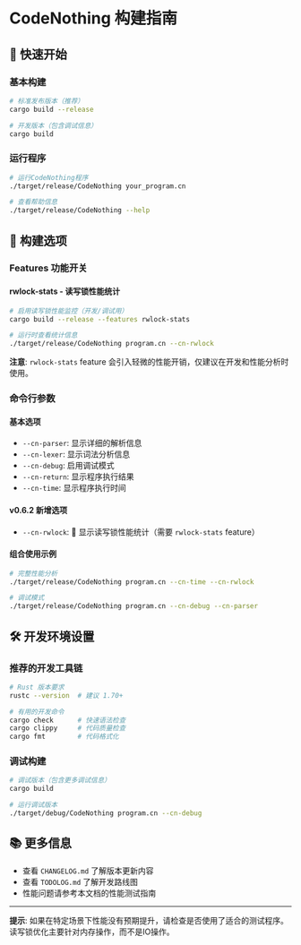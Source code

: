 # CodeNothing 构建指南

## 🚀 快速开始

### 基本构建
```bash
# 标准发布版本（推荐）
cargo build --release

# 开发版本（包含调试信息）
cargo build
```

### 运行程序
```bash
# 运行CodeNothing程序
./target/release/CodeNothing your_program.cn

# 查看帮助信息
./target/release/CodeNothing --help
```

## 🔧 构建选项

### Features 功能开关

#### rwlock-stats - 读写锁性能统计
```bash
# 启用读写锁性能监控（开发/调试用）
cargo build --release --features rwlock-stats

# 运行时查看统计信息
./target/release/CodeNothing program.cn --cn-rwlock
```

**注意**: `rwlock-stats` feature 会引入轻微的性能开销，仅建议在开发和性能分析时使用。

### 命令行参数

#### 基本选项
- `--cn-parser`: 显示详细的解析信息
- `--cn-lexer`: 显示词法分析信息  
- `--cn-debug`: 启用调试模式
- `--cn-return`: 显示程序执行结果
- `--cn-time`: 显示程序执行时间

#### v0.6.2 新增选项
- `--cn-rwlock`: 🚀 显示读写锁性能统计（需要 `rwlock-stats` feature）

#### 组合使用示例
```bash
# 完整性能分析
./target/release/CodeNothing program.cn --cn-time --cn-rwlock

# 调试模式
./target/release/CodeNothing program.cn --cn-debug --cn-parser
```

## 🛠️ 开发环境设置

### 推荐的开发工具链
```bash
# Rust 版本要求
rustc --version  # 建议 1.70+

# 有用的开发命令
cargo check      # 快速语法检查
cargo clippy     # 代码质量检查
cargo fmt        # 代码格式化
```

### 调试构建
```bash
# 调试版本（包含更多调试信息）
cargo build

# 运行调试版本
./target/debug/CodeNothing program.cn --cn-debug
```

## 📚 更多信息

- 查看 `CHANGELOG.md` 了解版本更新内容
- 查看 `TODOLOG.md` 了解开发路线图
- 性能问题请参考本文档的性能测试指南

---

**提示**: 如果在特定场景下性能没有预期提升，请检查是否使用了适合的测试程序。读写锁优化主要针对内存操作，而不是IO操作。
